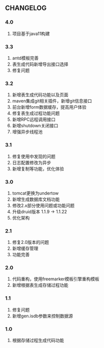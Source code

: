 ## CHANGELOG

### 4.0

1. 项目基于java11构建

### 3.3

1. antd模板完善
2. 表生成代码新增导出接口选择
3. 修复问题

### 3.2

1. 新增表生成代码功能以及页面
2. maven集成git相关插件，新增git信息接口
3. 前台新增form数据缓存，提高用户体验
4. 修复表生成过程功能问题
5. 新增RPC远程调用接口
6. 新增shutdown关闭接口
7. 增强异步线程池

### 3.1
1. 修复使用中发现的问题
2. 日志配置修改为异步
3. 新增复制等功能，优化体验

### 3.0

1. tomcat更换为undertow
2. 新增生成数据库文档功能
3. 修改2.x部分使用问题或功能问题
4. 升级druid版本 1.1.9 -> 1.1.22
5. 优化架构

### 2.1
1. 修复2.0版本的问题
2. 新增缓存管理
3. 功能完善

### 2.0
1. 代码重构，使用freemarker模板引擎重构模板
2. 新增根据表生成存储过程功能

### 1.1
1. 修复问题
2. 新增gen.isdb参数来控制数据源

### 1.0
1. 根据存储过程生成代码功能